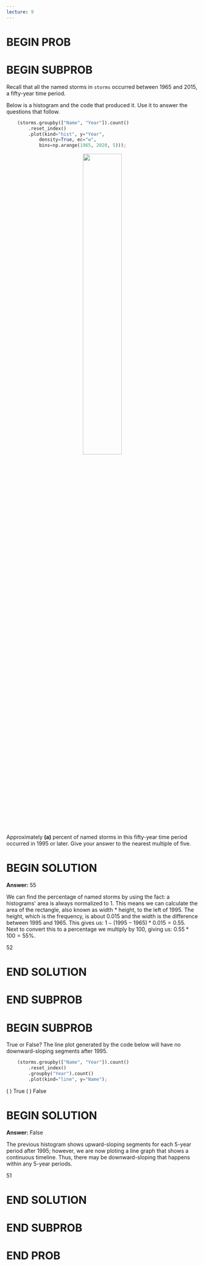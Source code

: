 ```yaml
---
lecture: 9
---
```


# BEGIN PROB

# BEGIN SUBPROB

Recall that all the named storms in `storms` occurred between 1965 and 2015, a fifty-year
time period.

Below is a histogram and the code that produced it. Use it to answer the questions that
follow.

```py
    (storms.groupby(["Name", "Year"]).count()
        .reset_index()
        .plot(kind="hist", y="Year",
            density=True, ec="w",
            bins=np.arange(1965, 2020, 5)));
```

<center><img src='../assets/images/wi23-midterm/q10_wi23-midterm.png' width=45%></center>
<br>

Approximately __(a)__ percent of named storms in this fifty-year time period
occurred in 1995 or later. Give your answer to the nearest multiple of five.

# BEGIN SOLUTION

**Answer:** 55

We can find the percentage of named storms by using the fact: a histograms' area is always normalized to 1. This means we can calculate the area of the rectangle, also known as width * height, to the left of 1995. The height, which is the frequency, is about 0.015 and the width is the difference between 1995 and 1965. This gives us: $1 - (1995 - 1965) * 0.015 = 0.55$. Next to convert this to a percentage we multiply by 100, giving us: $0.55 * 100 = 55\%$.

<average>52</average>

# END SOLUTION

# END SUBPROB



# BEGIN SUBPROB

True or False? The line plot generated by the code below will have no downward-sloping
segments after 1995.

```py
    (storms.groupby(["Name", "Year"]).count()
        .reset_index()
        .groupby("Year").count()
        .plot(kind="line", y="Name");
```

( ) True
( ) False


# BEGIN SOLUTION

**Answer:** False

The previous histogram shows upward-sloping segments for each 5-year period after 1995; however, we are now ploting a line graph that shows a continuous timeline. Thus, there may be downward-sloping that happens within any 5-year periods. 

<average>51</average>

# END SOLUTION

# END SUBPROB
# END PROB




